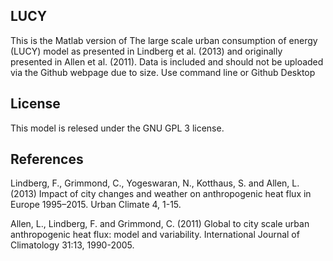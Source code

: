 LUCY
----

This is the Matlab version of The large scale urban consumption of energy (LUCY) model as presented in Lindberg et al. (2013) and originally presented in Allen et al. (2011). Data is included and should not be uploaded via the Github webpage due to size. Use command line or Github Desktop


License
-------

This model is relesed under the GNU GPL 3 license. 


References
----------
Lindberg, F., Grimmond, C., Yogeswaran, N., Kotthaus, S. and Allen, L. (2013) Impact of city changes and weather on anthropogenic heat flux in Europe 1995–2015. Urban Climate 4, 1-15.

Allen, L., Lindberg, F. and Grimmond, C. (2011) Global to city scale urban anthropogenic heat flux: model and variability. International Journal of Climatology 31:13, 1990-2005.
